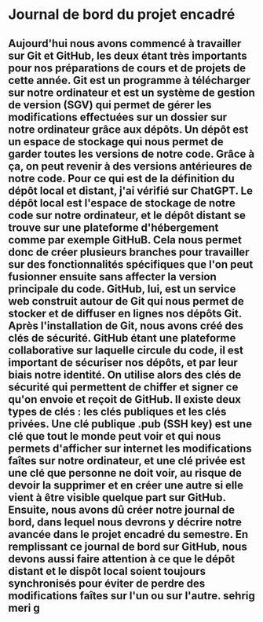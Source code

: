 # Journal de bord du projet encadré
## Aujourd'hui nous avons commencé à travailler sur Git et GitHub, les deux étant très importants pour nos préparations de cours et de projets de cette année. Git est un programme à télécharger sur notre ordinateur et est un système de gestion de version (SGV) qui permet de gérer les modifications effectuées sur un dossier sur notre ordinateur grâce aux dépôts. Un dépôt est un espace de stockage qui nous permet de garder toutes les versions de notre code. Grâce à ça, on peut revenir à des versions antérieures de notre code. Pour ce qui est de la définition du dépôt local et distant, j'ai vérifié sur ChatGPT. Le dépôt local est l'espace de stockage de notre code sur notre ordinateur, et le dépôt distant se trouve sur une plateforme d'hébergement comme par exemple GitHuB. Cela nous permet donc de créer plusieurs branches pour travailler sur des fonctionnalités spécifiques que l'on peut fusionner ensuite sans affecter la version principale du code. GitHub, lui, est un service web construit autour de Git qui nous permet de stocker et de diffuser en lignes nos dépôts Git. Après l'installation de Git, nous avons créé des clés de sécurité. GitHub étant une plateforme collaborative sur laquelle circule du code, il est important de sécuriser nos dépôts, et par leur biais notre identité. On utilise alors des clés de sécurité qui permettent de chiffer et signer ce qu'on envoie et reçoit de GitHub. Il existe deux types de clés : les clés publiques et les clés privées. Une clé publique .pub (SSH key) est une clé que tout le monde peut voir et qui nous permets d'afficher sur internet les modifications faîtes sur notre ordinateur, et une clé privée est une clé que personne ne doit voir, au risque de devoir la supprimer et en créer une autre si elle vient à être visible quelque part sur GitHub. Ensuite, nous avons dû créer notre journal de bord, dans lequel nous devrons y décrire notre avancée dans le projet encadré du semestre. En remplissant ce journal de bord sur GitHub, nous devons aussi faire attention à ce que le dépôt distant et le dispôt local soient toujours synchronisés pour éviter de perdre des modifications faîtes sur l'un ou sur l'autre. sehrig meri g
